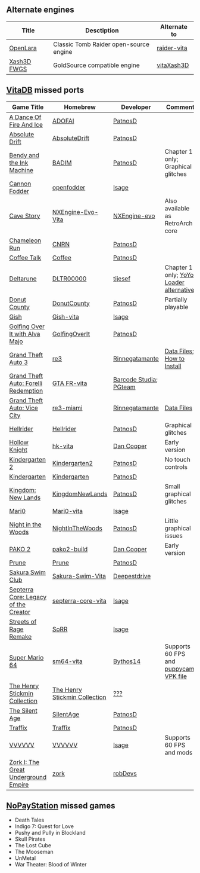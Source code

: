 ## Alternate engines
| Title | Desctiption | Alternate to |
| ----- | ----------- | ------------ |
| [OpenLara](https://github.com/XProger/OpenLara) | Classic Tomb Raider open-source engine | [raider-vita](https://github.com/Rinnegatamante/raider-vita) |
| [Xash3D FWGS](https://github.com/FWGS/xash3d-fwgs) | GoldSource compatible engine | [vitaXash3D](https://github.com/fgsfdsfgs/vitaXash3D) |

## [VitaDB](https://vitadb.rinnegatamante.it/#) missed ports

| Game Title | Homebrew | Developer | Comment |
| ---------- | -------- | --------- | ------- |
| [A Dance Of Fire And Ice](https://store.steampowered.com/app/977950/A_Dance_of_Fire_and_Ice) | [ADOFAI](https://discord.gg/z2Cffntfas) | [PatnosD](https://www.youtube.com/@PatnosD) |  |
| [Absolute Drift](https://store.steampowered.com/app/320140/Absolute_Drift) | [AbsoluteDrift](https://discord.gg/z2Cffntfas) | [PatnosD](https://www.youtube.com/@PatnosD) |  |
| [Bendy and the Ink Machine](https://store.steampowered.com/app/622650/Bendy_and_the_Ink_Machine) | [BADIM](https://discord.gg/z2Cffntfas) | [PatnosD](https://www.youtube.com/@PatnosD) | Chapter 1 only; Graphical glitches |
| [Cannon Fodder](https://www.gog.com/game/cannon_fodder) | [openfodder](https://github.com/isage/openfodder) | [Isage](https://github.com/isage) |  |
| [Cave Story](https://www.nicalis.com/games/cavestory+) | [NXEngine-Evo-Vita](https://github.com/nxengine/nxengine-evo) | [NXEngine-evo](https://github.com/nxengine) | Also available as RetroArch core |
| [Chameleon Run](https://store.steampowered.com/app/1120950/Chameleon_Run_Deluxe_Edition) | [CNRN](https://discord.gg/z2Cffntfas) | [PatnosD](https://www.youtube.com/@PatnosD) |  |
| [Coffee Talk](https://store.steampowered.com/app/914800/Coffee_Talk) | [Coffee](https://discord.gg/z2Cffntfas) | [PatnosD](https://www.youtube.com/@PatnosD) |  |
| [Deltarune](https://deltarune.com) | [DLTR00000](https://db.cbps.xyz/getdownload.php?id=DLTR00000) | [tijesef](https://www.reddit.com/user/tijesef) | Chapter 1 only; [YoYo Loader alternative](https://github.com/Rinnegatamante/YoYo-Loader-Vita-Compatibility/issues/18) |
| [Donut County](https://store.steampowered.com/app/702670/Donut_County) | [DonutCounty](https://discord.gg/z2Cffntfas) | [PatnosD](https://www.youtube.com/@PatnosD) | Partially playable |
| [Gish](https://store.steampowered.com/app/9500/Gish) | [Gish-vita](https://github.com/isage/Gish-vita) | [Isage](https://github.com/isage) | |
| [Golfing Over It with Alva Majo](https://store.steampowered.com/app/817510/Golfing_Over_It_with_Alva_Majo) | [GolfingOverIt](https://discord.gg/z2Cffntfas) | [PatnosD](https://www.youtube.com/@PatnosD) |  |
| [Grand Theft Auto 3](https://www.rockstargames.com/games/grandtheftauto3) | [re3](https://dl.coolatoms.org/vitadb/GTA3.vpk) | [Rinnegatamante](https://github.com/Rinnegatamante) | [Data Files](https://dl.coolatoms.org/vitadb/gta3.zip); [How to Install](https://samilops2.gitbook.io/vita-troubleshooting-guide/grand-theft-auto/gta-iii) |
| [Grand Theft Auto: Forelli Redemption](https://www.moddb.com/mods/gta-fr) | [GTA FR-vita](https://disk.yandex.ru/d/oPJ0V1JBPPrrIQ) | [Barcode Studia](https://barcode-studia.ru); [PGteam](https://dev.pgteam.org) |  |
| [Grand Theft Auto: Vice City](https://www.rockstargames.com/games/vicecity) | [re3-miami](https://dl.coolatoms.org/vitadb/GTAVC.vpk) | [Rinnegatamante](https://github.com/Rinnegatamante) | [Data Files](https://dl.coolatoms.org/vitadb/vcdata.zip) |
| [Hellrider](https://apps.apple.com/app/hellrider/id973429655) | [Hellrider](https://discord.gg/z2Cffntfas) | [PatnosD](https://www.youtube.com/@PatnosD) | Graphical glitches |
| [Hollow Knight](https://www.gog.com/game/hollow_knight) | [hk-vita](https://dsc.gg/danspalace) | [Dan Cooper](https://www.youtube.com/channel/UCnmRRj6fy_RItoJKNFQIF6A) | Early version |
| [Kindergarten 2](https://store.steampowered.com/app/1067850/Kindergarten_2) | [Kindergarten2](https://discord.gg/z2Cffntfas) | [PatnosD](https://www.youtube.com/@PatnosD) | No touch controls |
| [Kindergarten](https://store.steampowered.com/app/589590/Kindergarten) | [Kindergarten](https://discord.gg/z2Cffntfas) | [PatnosD](https://www.youtube.com/@PatnosD) |  |
| [Kingdom: New Lands](https://store.steampowered.com/app/496300/Kingdom_New_Lands) | [KingdomNewLands](https://discord.gg/z2Cffntfas) | [PatnosD](https://www.youtube.com/@PatnosD) | Small graphical glitches |
| [Mari0](https://stabyourself.net/mari0) | [Mari0-vita](https://github.com/isage/Mari0-vita) | [Isage](https://github.com/isage) |  |
| [Night in the Woods](https://store.steampowered.com/app/481510/Night_in_the_Woods) | [NightInTheWoods](https://discord.gg/z2Cffntfas) | [PatnosD](https://www.youtube.com/@PatnosD) | Little graphical issues |
| [PAKO 2](https://store.steampowered.com/app/612370/PAKO_2) | [pako2-build](https://dsc.gg/danspalace) | [Dan Cooper](https://www.youtube.com/channel/UCnmRRj6fy_RItoJKNFQIF6A) | Early version |
| [Prune](http://www.prunegame.com) | [Prune](https://discord.gg/z2Cffntfas) | [PatnosD](https://www.youtube.com/@PatnosD) |  |
| [Sakura Swim Club](https://store.steampowered.com/app/402180/Sakura_Swim_Club) | [Sakura-Swim-Vita](https://github.com/deepestdrive/Sakura-Swim-Vita) | [Deepestdrive](https://github.com/deepestdrive) |  |
| [Septerra Core: Legacy of the Creator](https://www.gog.com/ru/game/septerra_core_legacy_of_the_creator) | [septerra-core-vita](https://github.com/isage/septerra-core-vita) | [Isage](https://github.com/isage) |  |
| [Streets of Rage Remake](https://sorr.forumotion.net/t838-new-streets-of-rage-remake-v5-2-download-and-info) | [SoRR](https://github.com/isage/sorr-vita) | [Isage](https://github.com/isage) |  |
| [Super Mario 64](https://www.nintendo.ru/-/Nintendo-64/Super-Mario-64-269745.html) | [sm64-vita](https://github.com/bythos14/sm64-vita) | [Bythos14](https://github.com/bythos14) | Supports 60 FPS and [puppycam](https://github.com/FazanaJ/puppycam); [VPK file](https://drive.google.com/drive/folders/12JO4SOzOT89pXLxZ3WXfGI8cLSp6u2Gm) |
| [The Henry Stickmin Collection](https://store.steampowered.com/app/1089980/The_Henry_Stickmin_Collection) | [The Henry Stickmin Collection](https://db.cbps.xyz/getdownload.php?id=ABCD12345_1) | [???](https://github.com/ghost) |  |
| [The Silent Age](https://store.steampowered.com/app/352520/The_Silent_Age) | [SilentAge](https://discord.gg/z2Cffntfas) | [PatnosD](https://www.youtube.com/@PatnosD) |  |
| [Traffix](https://store.steampowered.com/app/1102580/Traffix) | [Traffix](https://discord.gg/z2Cffntfas) | [PatnosD](https://www.youtube.com/@PatnosD) |  |
| [VVVVVV](https://www.gog.com/ru/game/vvvvvv) | [VVVVVV](https://github.com/isage/VVVVVV) | [Isage](https://github.com/isage) | Supports 60 FPS and mods |
| [Zork I: The Great Underground Empire](https://www.gog.com/ru/game/the_zork_anthology) | [zork](https://github.com/robDevs/zork) | [robDevs](https://github.com/robDevs) |  |

## [NoPayStation](https://nopaystation.com) missed games
- Death Tales
- Indigo 7: Quest for Love
- Pushy and Pully in Blockland
- Skull Pirates
- The Lost Cube
- The Mooseman
- UnMetal
- War Theater: Blood of Winter
